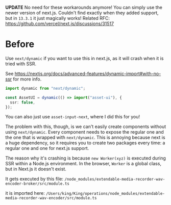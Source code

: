 **UPDATE** No need for these workarounds anymore! You can simply use the newer version of next.js. Couldn't find exactly when they added support, but in `13.3.1` it just magically works! Related RFC: https://github.com/vercel/next.js/discussions/31517

# Before

Use `next/dynamic` if you want to use this in next.js, as it will crash when it is tried with SSR.

See https://nextjs.org/docs/advanced-features/dynamic-import#with-no-ssr for more info.

```ts
import dynamic from "next/dynamic";

const AssetUI = dynamic(() => import("asset-ui"), {
  ssr: false,
});
```

You can also just use `asset-input-next`, where I did this for you!

The problem with this, though, is we can't easily create components without using `next/dynamic`. Every component needs to expose the regular one and the one that is wrapped with `next/dynamic`. This is annoying because next is a huge dependency, so it requires you to create two packages every time: a regular one and one for next.js support.

The reason why it's crashing is because `new Worker(xyz)` is executed during SSR within a Node.js environment. In the browser, `Worker` is a global class, but in Next.js it doesn't exist.

It gets executed by this file: `/node_modules/extendable-media-recorder-wav-encoder-broker/src/module.ts`

it is imported here: `/Users/king/King/operations/node_modules/extendable-media-recorder-wav-encoder/src/module.ts`
